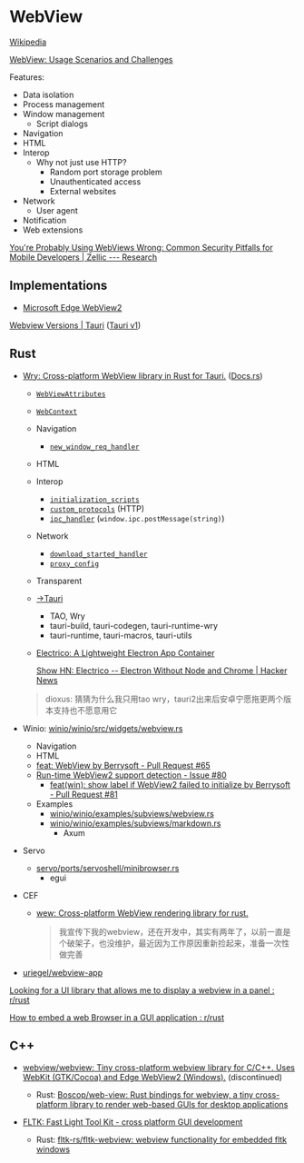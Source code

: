 # WebView
[Wikipedia](https://en.wikipedia.org/wiki/WebView)

[WebView: Usage Scenarios and Challenges](https://webview-cg.github.io/usage-and-challenges/)

Features:
- Data isolation
- Process management
- Window management
  - Script dialogs
- Navigation
- HTML
- Interop
  - Why not just use HTTP?
    - Random port storage problem
    - Unauthenticated access
    - External websites
- Network
  - User agent
- Notification
- Web extensions

[You're Probably Using WebViews Wrong: Common Security Pitfalls for Mobile Developers | Zellic --- Research](https://www.zellic.io/blog/webview-security/)

## Implementations
- [Microsoft Edge WebView2](WebView2.md)

[Webview Versions | Tauri](https://tauri.app/reference/webview-versions/) ([Tauri v1](https://v1.tauri.app/v1/references/webview-versions/))

## Rust
- [Wry: Cross-platform WebView library in Rust for Tauri.](https://github.com/tauri-apps/wry) ([Docs.rs](https://docs.rs/wry/))
  - [`WebViewAttributes`](https://docs.rs/wry/latest/wry/struct.WebViewAttributes.html)
  - [`WebContext`](https://docs.rs/wry/latest/wry/struct.WebContext.html)
  - Navigation
    - [`new_window_req_handler`](https://docs.rs/wry/latest/wry/struct.WebViewAttributes.html#structfield.new_window_req_handler)
  - HTML
  - Interop
    - [`initialization_scripts`](https://docs.rs/wry/latest/wry/struct.WebViewAttributes.html#structfield.initialization_scripts)
    - [`custom_protocols`](https://docs.rs/wry/latest/wry/struct.WebViewAttributes.html#structfield.custom_protocols) (HTTP)
    - [`ipc_handler`](https://docs.rs/wry/latest/wry/struct.WebViewAttributes.html#structfield.ipc_handler) (`window.ipc.postMessage(string)`)
  - Network
    - [`download_started_handler`](https://docs.rs/wry/latest/wry/struct.WebViewAttributes.html#structfield.download_started_handler)
    - [`proxy_config`](https://docs.rs/wry/latest/wry/struct.WebViewAttributes.html#structfield.proxy_config)
  - Transparent
  - [→Tauri](https://github.com/Chaoses-Ib/Rust/blob/main/Libraries/GUI/Tauri/README.md)
    - TAO, Wry
    - tauri-build, tauri-codegen, tauri-runtime-wry
    - tauri-runtime, tauri-macros, tauri-utils
  - [Electrico: A Lightweight Electron App Container](https://github.com/thomastschurtschenthaler/electrico)

    [Show HN: Electrico -- Electron Without Node and Chrome | Hacker News](https://news.ycombinator.com/item?id=41539033)

  > dioxus: 猜猜为什么我只用tao wry，tauri2出来后安卓宁愿拖更两个版本支持也不愿意用它

- Winio: [winio/winio/src/widgets/webview.rs](https://github.com/compio-rs/winio/blob/master/winio/src/widgets/webview.rs)
  - Navigation
  - HTML
  - [feat: WebView by Berrysoft - Pull Request #65](https://github.com/compio-rs/winio/pull/65)
  - [Run-time WebView2 support detection - Issue #80](https://github.com/compio-rs/winio/issues/80)
    - [feat(win): show label if WebView2 failed to initialize by Berrysoft - Pull Request #81](https://github.com/compio-rs/winio/pull/81)
  - Examples
    - [winio/winio/examples/subviews/webview.rs](https://github.com/compio-rs/winio/blob/master/winio/examples/subviews/webview.rs)
    - [winio/winio/examples/subviews/markdown.rs](https://github.com/compio-rs/winio/blob/master/winio/examples/subviews/markdown.rs)
      - Axum

- Servo
  - [servo/ports/servoshell/minibrowser.rs](https://github.com/Nylme/servo/blob/11e6c23e72fc5085e84ad38a4ce7383eba70a01b/ports/servoshell/minibrowser.rs#L63)
    - egui

- CEF
  - [wew: Cross-platform WebView rendering library for rust.](https://github.com/mycrl/wew)

    > 我宣传下我的webview，还在开发中，其实有两年了，以前一直是个破架子，也没维护，最近因为工作原因重新捡起来，准备一次性做完善

- [uriegel/webview-app](https://github.com/uriegel/webview-app)

[Looking for a UI library that allows me to display a webview in a panel : r/rust](https://www.reddit.com/r/rust/comments/1dpf1eg/looking_for_a_ui_library_that_allows_me_to/)

[How to embed a web Browser in a GUI application : r/rust](https://www.reddit.com/r/rust/comments/1028rlh/how_to_embed_a_web_browser_in_a_gui_application/)

## C++
- [webview/webview: Tiny cross-platform webview library for C/C++. Uses WebKit (GTK/Cocoa) and Edge WebView2 (Windows).](https://github.com/webview/webview) (discontinued)
  - Rust: [Boscop/web-view: Rust bindings for webview, a tiny cross-platform library to render web-based GUIs for desktop applications](https://github.com/Boscop/web-view)

- [FLTK: Fast Light Tool Kit - cross platform GUI development](https://github.com/fltk/fltk)
  - Rust: [fltk-rs/fltk-webview: webview functionality for embedded fltk windows](https://github.com/fltk-rs/fltk-webview)
